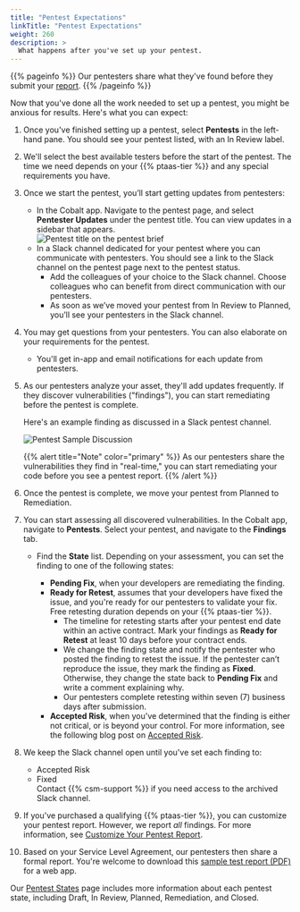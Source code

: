```yaml
---
title: "Pentest Expectations"
linkTitle: "Pentest Expectations"
weight: 260
description: >
  What happens after you've set up your pentest.
---
```


{{% pageinfo %}}
Our pentesters share what they've found before they submit your [report](/platform-deep-dive/pentests/reports/).
{{% /pageinfo %}}

Now that you've done all the work needed to set up a pentest, you might be anxious for
results. Here's what you can expect:

1. Once you've finished setting up a pentest, select **Pentests** in the left-hand
   pane. You should see your pentest listed, with an In Review label.
1. We'll select the best available testers before the start of the pentest. The time we need
   depends on your {{% ptaas-tier %}} and any special requirements you have.
1. Once we start the pentest, you’ll start getting updates from pentesters:
   - In the Cobalt app. Navigate to the pentest page, and select **Pentester Updates** under the pentest title. You can view updates in a sidebar that appears.<br>
   ![Pentest title on the pentest brief](/gsg/PentesterUpdatesSlack.png "View pentester updates in the Cobalt app or in Slack")
   - In a Slack channel dedicated for your pentest where you can communicate with pentesters. You should see a link to the Slack channel on the pentest page next to the pentest status.
      - Add the colleagues of your choice to the Slack channel. Choose colleagues who can benefit from direct communication with our pentesters.
      - As soon as we’ve moved your pentest from In Review to Planned, you’ll see your pentesters in the Slack channel.
1. You may get questions from your pentesters. You can also elaborate
   on your requirements for the pentest.
   - You'll get in-app and email notifications for each update from pentesters.
1. As our pentesters analyze your asset, they'll add updates frequently. If they discover vulnerabilities ("findings"), you can start
   remediating before the pentest is complete.
   
   Here's an example finding as discussed in a Slack pentest channel.

   ![Pentest Sample Discussion](/gsg/SampleSlackFinding.png "Sample communication from pentester")

   {{% alert title="Note" color="primary" %}}
   As our pentesters share the vulnerabilities they find in "real-time," you can
   start remediating your code before you see a pentest report.
   {{% /alert %}}

1. Once the pentest is complete, we move your pentest from Planned to Remediation.
1. You can start assessing all discovered vulnerabilities. In the Cobalt app, navigate
   to **Pentests**. Select your pentest, and navigate to the **Findings** tab.
   - Find the **State** list. Depending on your assessment, you can
     set the finding to one of the following states:

     - **Pending Fix**, when your developers are remediating the finding.
     - **Ready for Retest**, assumes that your developers have fixed the issue, and you're ready
       for our pentesters to validate your fix. Free retesting duration depends on
       your {{% ptaas-tier %}}.
       - The timeline for retesting starts after your pentest end date within an active contract. Mark your findings as **Ready for Retest** at least 10 days before your contract ends.
       - We change the finding state and notify the pentester who posted the finding to retest the issue. If the pentester can’t reproduce the issue, they mark the finding as **Fixed**. Otherwise, they change the state back to **Pending Fix** and write a comment explaining why.
       - Our pentesters complete retesting within seven (7) business days after submission.
     - **Accepted Risk**, when you've determined that the finding is either not critical,
       or is beyond your control.
       For more information, see the following blog post on [Accepted Risk](https://cobalt.io/blog/explain-accepted-risk-in-a-few-easy-steps).
1. We keep the Slack channel open until you've set each finding to:
   - Accepted Risk
   - Fixed
   <br>Contact {{% csm-support %}} if you need access to the archived Slack channel.

1. If you've purchased a qualifying {{% ptaas-tier %}}, you can customize your pentest report.
   However, we report _all_ findings. For more information, see [Customize Your Pentest
   Report](/platform-deep-dive/pentests/reports/customize-report/).
1. <a id="report-timing">Based on your Service Level Agreement, our pentesters then share a formal report.
   You're welcome to download this
   [sample test report (PDF)](/gsg/GettingStarted_Sample_WebApp_Report.pdf) for a web app.

   <!-- Timing confirmed with Grahame -->

Our [Pentest States](/platform-deep-dive/pentests/pentest-process/pentest-states/) page includes more information about each pentest
state, including Draft, In Review, Planned, Remediation, and Closed.
